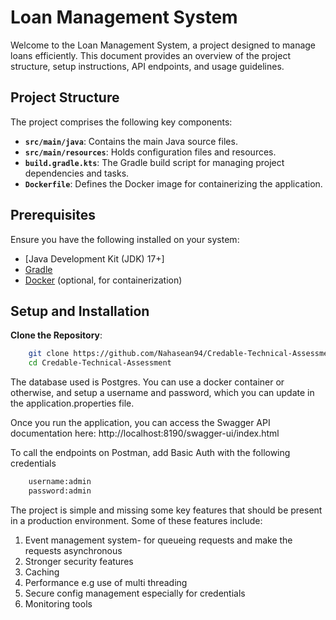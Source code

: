 # Loan Management System 

Welcome to the Loan Management System, a project designed to manage loans efficiently. This document provides an overview of the project structure, setup instructions, API endpoints, and usage guidelines.

## Project Structure

The project comprises the following key components:

- **`src/main/java`**: Contains the main Java source files.
- **`src/main/resources`**: Holds configuration files and resources.
- **`build.gradle.kts`**: The Gradle build script for managing project dependencies and tasks.
- **`Dockerfile`**: Defines the Docker image for containerizing the application.

## Prerequisites

Ensure you have the following installed on your system:

- [Java Development Kit (JDK) 17+]
- [Gradle](https://gradle.org/install/)
- [Docker](https://www.docker.com/get-started) (optional, for containerization)

## Setup and Installation

**Clone the Repository**:
   ```bash
       git clone https://github.com/Nahasean94/Credable-Technical-Assessment.git
       cd Credable-Technical-Assessment
```

The database used is Postgres. You can use a docker container or otherwise, and setup a username and password, which 
you can update in the application.properties file.

Once you run the application, you can access the Swagger API documentation here:
http://localhost:8190/swagger-ui/index.html

To call the endpoints on Postman, add Basic Auth with the following credentials
  ```bash
      username:admin
      password:admin
```

The project is simple and missing some key features that should be present in a production environment. Some of 
these features include:
1. Event management system- for queueing requests and make the requests asynchronous 
2. Stronger security features
3. Caching
4. Performance e.g use of multi threading
5. Secure config management especially for credentials
6. Monitoring tools


